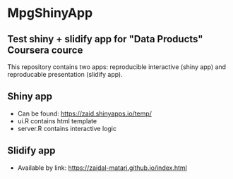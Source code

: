 # MpgShinyApp
## Test shiny + slidify app for "Data Products" Coursera cource

This repository contains two apps: reproducible interactive (shiny app) and reproducable presentation (slidify app).

## Shiny app
* Can be found: https://zaid.shinyapps.io/temp/
* ui.R contains html template
* server.R contains interactive logic
  
## Slidify app
* Available by link: https://zaidal-matari.github.io/index.html